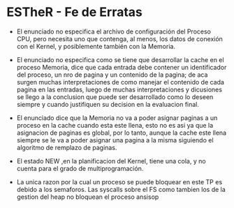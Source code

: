 # ESTheR - Fe de Erratas

* El enunciado no especifica el archivo de configuración del Proceso CPU, pero necesita uno que contenga, al menos, los datos de conexión con el Kernel, y posiblemente también con la Memoria.

* El enunciado no especifica como se tiene que desarrollar la cache en el proceso Memoria, dice que cada entrada debe contener un identificador del proceso, un nro de pagina y un contenido de la pagina; de aca surgen muchas interpretaciones de como manejar el contenido de cada pagina en las entradas, luego de muchas interpretaciones y dicusiones se llego a la conclusion que puede ser desarrollado como lo deseen siempre y cuando justifiquen su decision en la evaluacion final.

* El enunciado dice que la Memoria no va a poder asignar paginas a un proceso en la cache cuando esta este llena, esto no es asi ya que la asignacion de paginas es global, por lo tanto, aunque la cache este llena siempre se le va a poder asignar una pagina a la misma siguiendo el algoritmo de remplazo de paginas.

* El estado NEW ,en la planificacion del Kernel, tiene una cola, y no cuenta para el grado de multiprogramación.

* La unica razon por la cual un proceso se puede bloquear en este TP es debido a los semaforos. Las syscalls sobre el FS como tambien los de la gestion del heap no bloquean el proceso ansisop
